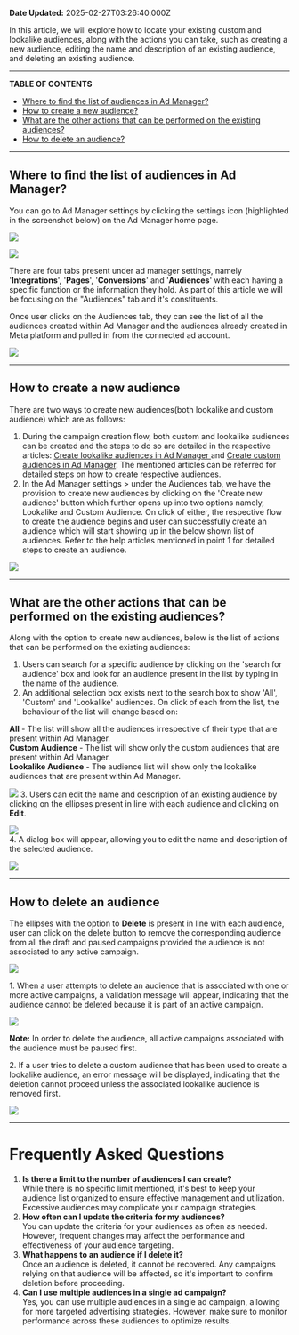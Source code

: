 **Date Updated:** 2025-02-27T03:26:40.000Z
  
  
In this article, we will explore how to locate your existing custom and lookalike audiences, along with the actions you can take, such as creating a new audience, editing the name and description of an existing audience, and deleting an existing audience.

---

**TABLE OF CONTENTS**

* [Where to find the list of audiences in Ad Manager?](#%E2%80%8BWhere-to-find-the-list-of-audiences-in-Ad-Manager?)
* [How to create a new audience?](#How-to-create-a-new-audience?)
* [What are the other actions that can be performed on the existing audiences?](#What-are-the-other-actions-that-can-be-performed-on-the-existing-audiences?)
* [How to delete an audience?](#How-to-delete-an-audience?)

---

## **Where to find the list of audiences in Ad Manager?**

  
You can go to Ad Manager settings by clicking the settings icon (highlighted in the screenshot below) on the Ad Manager home page.

![](https://s3.amazonaws.com/cdn.freshdesk.com/data/helpdesk/attachments/production/155035978259/original/CAPm8iRNDuRFQLIovIC7dQ7dZkaF0zdpgQ.jpg?1730753002)

![](https://s3.amazonaws.com/cdn.freshdesk.com/data/helpdesk/attachments/production/155035978306/original/KOe2_FWDcRwPjuWtxA9gRF99T2XYRaEo5w.jpg?1730753038)  

  
There are four tabs present under ad manager settings, namely '**Integrations**', '**Pages**', '**Conversions**' and '**Audiences**' with each having a specific function or the information they hold. As part of this article we will be focusing on the "Audiences" tab and it's constituents.  

  
Once user clicks on the Audiences tab, they can see the list of all the audiences created within Ad Manager and the audiences already created in Meta platform and pulled in from the connected ad account.

![](https://s3.amazonaws.com/cdn.freshdesk.com/data/helpdesk/attachments/production/155035978330/original/J-O8nEzQ6liiE_ZdV1gCX6qvWKNLqhfKxg.jpg?1730753084)  

  
---

## **How to create a new audience**

  
There are two ways to create new audiences(both lookalike and custom audience) which are as follows:

1. During the campaign creation flow, both custom and lookalike audiences can be created and the steps to do so are detailed in the respective articles: [Create lookalike audiences in Ad Manager ](https://help.gohighlevel.com/support/solutions/articles/155000003264-create-lookalike-audiences-in-ad-manager)and [Create custom audiences in Ad Manager](https://help.gohighlevel.com/support/solutions/articles/155000003236-create-custom-audiences-in-ad-manager). The mentioned articles can be referred for detailed steps on how to create respective audiences.
2. In the Ad Manager settings > under the Audiences tab, we have the provision to create new audiences by clicking on the 'Create new audience' button which further opens up into two options namely, Lookalike and Custom Audience. On click of either, the respective flow to create the audience begins and user can successfully create an audience which will start showing up in the below shown list of audiences. Refer to the help articles mentioned in point 1 for detailed steps to create an audience.  
    
![](https://s3.amazonaws.com/cdn.freshdesk.com/data/helpdesk/attachments/production/155032740430/original/wyrtDpcE8JWcQZx8QvkpsHBdf01ZMtVdJA.png?1726135595)

  
---

## **What are the other actions that can be performed on the existing audiences?**

  
Along with the option to create new audiences, below is the list of actions that can be performed on the existing audiences:

1. Users can search for a specific audience by clicking on the 'search for audience' box and look for an audience present in the list by typing in the name of the audience.
2. An additional selection box exists next to the search box to show 'All', 'Custom' and 'Lookalike' audiences. On click of each from the list, the behaviour of the list will change based on:  
    
**All** \- The list will show all the audiences irrespective of their type that are present within Ad Manager.  
**Custom Audience** \- The list will show only the custom audiences that are present within Ad Manager.  
**Lookalike Audience** \- The audience list will show only the lookalike audiences that are present within Ad Manager.  
    
![](https://s3.amazonaws.com/cdn.freshdesk.com/data/helpdesk/attachments/production/155032784474/original/VMTytMoat9ZGxkzFP6Rq9ObWNX3aKRCadw.png?1726163181)
3. Users can edit the name and description of an existing audience by clicking on the ellipses present in line with each audience and clicking on **Edit**.  
    
![](https://s3.amazonaws.com/cdn.freshdesk.com/data/helpdesk/attachments/production/155032784630/original/T2QxEyAGsj0NJGvXkeFiF1XIkKgfi2-eSQ.png?1726163467)  
4\. A dialog box will appear, allowing you to edit the name and description of the selected audience.  
    
![](https://s3.amazonaws.com/cdn.freshdesk.com/data/helpdesk/attachments/production/155032784692/original/AmpWfxONa0fJrBpzibLKZM1gO2TawRr5fA.png?1726163565)

---

## **How to delete an audience**

  
The ellipses with the option to **Delete** is present in line with each audience, user can click on the delete button to remove the corresponding audience from all the draft and paused campaigns provided the audience is not associated to any active campaign.

  
![](https://s3.amazonaws.com/cdn.freshdesk.com/data/helpdesk/attachments/production/155032785180/original/-lM5NaElLyE2SbTvnizthA6h2vAcCgEATg.png?1726164316)

  
1\. When a user attempts to delete an audience that is associated with one or more active campaigns, a validation message will appear, indicating that the audience cannot be deleted because it is part of an active campaign.

![](https://s3.amazonaws.com/cdn.freshdesk.com/data/helpdesk/attachments/production/155032785790/original/Qcbt7HgUZ5a4l5mXrajXzGISTOV6pIuiVA.png?1726165337)

  
**Note:** In order to delete the audience, all active campaigns associated with the audience must be paused first.

  
2\. If a user tries to delete a custom audience that has been used to create a lookalike audience, an error message will be displayed, indicating that the deletion cannot proceed unless the associated lookalike audience is removed first.

![](https://s3.amazonaws.com/cdn.freshdesk.com/data/helpdesk/attachments/production/155032806025/original/f0NXTcOFTImTgPb8HLulRjiSRgJlSwGgQw.png?1726214415)
  
  
---

# **Frequently Asked Questions**

1. **Is there a limit to the number of audiences I can create?**  
While there is no specific limit mentioned, it's best to keep your audience list organized to ensure effective management and utilization. Excessive audiences may complicate your campaign strategies.
2. **How often can I update the criteria for my audiences?**  
You can update the criteria for your audiences as often as needed. However, frequent changes may affect the performance and effectiveness of your audience targeting.
3. **What happens to an audience if I delete it?**  
Once an audience is deleted, it cannot be recovered. Any campaigns relying on that audience will be affected, so it's important to confirm deletion before proceeding.
4. **Can I use multiple audiences in a single ad campaign?**  
Yes, you can use multiple audiences in a single ad campaign, allowing for more targeted advertising strategies. However, make sure to monitor performance across these audiences to optimize results.
  
  